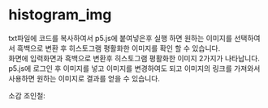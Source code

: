 # histogram_img

<p>txt파일에 코드를 복사하여서 p5.js에 붙여넣은후 실행 하면 원하는 이미지를 선택하여서 흑백으로 변환 후 히스토그램 평활화한 이미지를 확인 할 수 있습니다.<br>
화면에 입력화면과 흑백으로 변환후 히스토그램 평활화한 이미지 2가지가 나타납니다.<br>
p5.js에 로그인 후 이미지를 넣고 이미지를 변경하여도 되고 이미지의 링크를 가져와서 사용하면 원하는 이미지로 결과를 얻을 수 있습니다.<br></p>

소감
조인철: 

